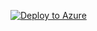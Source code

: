 [![Deploy to Azure](https://aka.ms/deploytoazurebutton)](https://portal.azure.com/#create/Microsoft.Template/uri/https://raw.githubusercontent.com/YOUR_GITHUB_USERNAME/YOUR_REPO_NAME/main/main.json)
